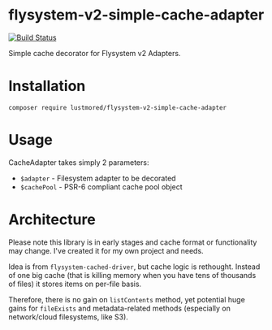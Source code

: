 # flysystem-v2-simple-cache-adapter

[![Build Status](https://travis-ci.com/Lustmored/flysystem-v2-simple-cache-adapter.svg?branch=main)](https://travis-ci.com/Lustmored/flysystem-v2-simple-cache-adapter)

Simple cache decorator for Flysystem v2 Adapters.

# Installation

`composer require lustmored/flysystem-v2-simple-cache-adapter`

# Usage

CacheAdapter takes simply 2 parameters:

* `$adapter` - Filesystem adapter to be decorated
* `$cachePool` - PSR-6 compliant cache pool object

# Architecture

Please note this library is in early stages and cache format or functionality may change. I've created it for my own project and needs.

Idea is from `flysystem-cached-driver`, but cache logic is rethought. Instead of one big cache (that is killing memory when you have tens of thousands of files) it stores items on per-file basis.

Therefore, there is no gain on `listContents` method, yet potential huge gains for `fileExists` and metadata-related methods (especially on network/cloud filesystems, like S3).
